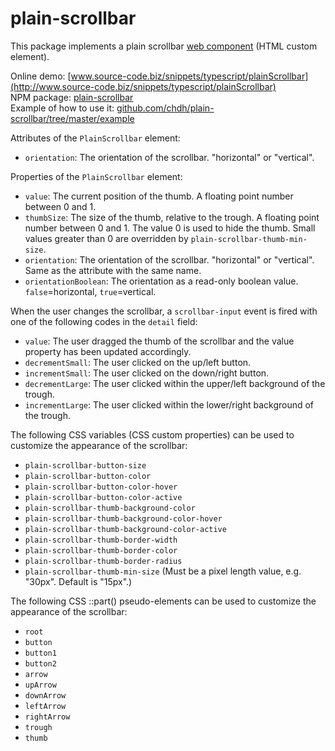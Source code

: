 # plain-scrollbar

This package implements a plain scrollbar [web component](https://en.wikipedia.org/wiki/Web_Components) (HTML custom element).

Online demo: [www.source-code.biz/snippets/typescript/plainScrollbar](http://www.source-code.biz/snippets/typescript/plainScrollbar)<br>
NPM package: [plain-scrollbar](https://www.npmjs.com/package/plain-scrollbar)<br>
Example of how to use it: [github.com/chdh/plain-scrollbar/tree/master/example](https://github.com/chdh/plain-scrollbar/tree/master/example)

Attributes of the `PlainScrollbar` element:

* `orientation`: The orientation of the scrollbar. "horizontal" or "vertical".

Properties of the `PlainScrollbar` element:

* `value`: The current position of the thumb. A floating point number between 0 and 1.
* `thumbSize`: The size of the thumb, relative to the trough. A floating point number between 0 and 1.
  The value 0 is used to hide the thumb. Small values greater than 0 are overridden by `plain-scrollbar-thumb-min-size`.
* `orientation`: The orientation of the scrollbar. "horizontal" or "vertical". Same as the attribute with the same name.
* `orientationBoolean`: The orientation as a read-only boolean value. `false`=horizontal, `true`=vertical.

When the user changes the scrollbar, a `scrollbar-input` event is fired with one of the following
codes in the `detail` field:

* `value`: The user dragged the thumb of the scrollbar and the value property has been updated accordingly.
* `decrementSmall`: The user clicked on the up/left button.
* `incrementSmall`: The user clicked on the down/right button.
* `decrementLarge`: The user clicked within the upper/left background of the trough.
* `incrementLarge`: The user clicked within the lower/right background of the trough.

The following CSS variables (CSS custom properties) can be used to customize the appearance of the scrollbar:

* `plain-scrollbar-button-size`
* `plain-scrollbar-button-color`
* `plain-scrollbar-button-color-hover`
* `plain-scrollbar-button-color-active`
* `plain-scrollbar-thumb-background-color`
* `plain-scrollbar-thumb-background-color-hover`
* `plain-scrollbar-thumb-background-color-active`
* `plain-scrollbar-thumb-border-width`
* `plain-scrollbar-thumb-border-color`
* `plain-scrollbar-thumb-border-radius`
* `plain-scrollbar-thumb-min-size` (Must be a pixel length value, e.g. "30px". Default is "15px".)

The following CSS ::part() pseudo-elements can be used to customize the appearance of the scrollbar:

* `root`
* `button`
* `button1`
* `button2`
* `arrow`
* `upArrow`
* `downArrow`
* `leftArrow`
* `rightArrow`
* `trough`
* `thumb`
